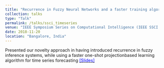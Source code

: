 ```yaml
---
title: "Recurrence in Fuzzy Neural Networks and a faster training algorithm for Time Series forecasting"
collection: talks
type: "Talk"
permalink: /talks/ssci_timeseries
venue: "IEEE Symposium Series on Computational Intelligence (IEEE SSCI 2018), Bangalore, India"
date: 2018-11-20
location: "Bangalore, India"
---
```


Presented our novelty approach in having introduced recurrence in fuzzy inference systems, while using a faster one-shot projectionbased learning algorithm for time series forecasting [<span style="color:blue">[Slides]</span>](https://shubhangighosh.github.io/files/SSCI_PresentationFinal.pdf)
 
